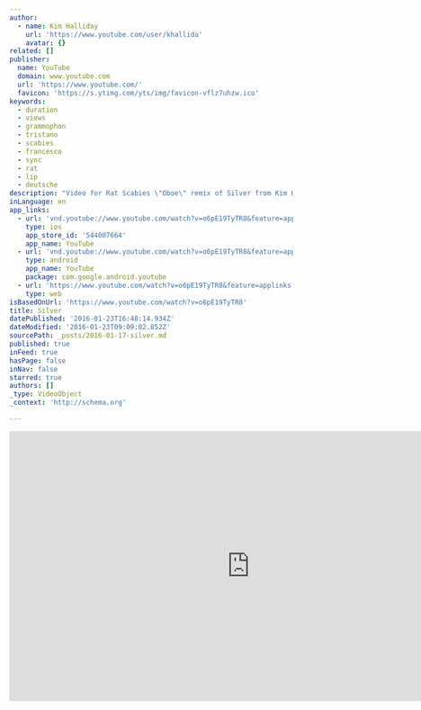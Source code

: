 ```yaml
---
author:
  - name: Kim Halliday
    url: 'https://www.youtube.com/user/khallida'
    avatar: {}
related: []
publisher:
  name: YouTube
  domain: www.youtube.com
  url: 'https://www.youtube.com/'
  favicon: 'https://s.ytimg.com/yts/img/favicon-vflz7uhzw.ico'
keywords:
  - duration
  - views
  - grammophon
  - tristano
  - scabies
  - francesco
  - sync
  - rat
  - lip
  - deutsche
description: "Video for Rat Scabies \"Oboe\" remix of Silver from Kim Halliday's forthcoming album \"Birdsong In Mist\""
inLanguage: en
app_links:
  - url: 'vnd.youtube://www.youtube.com/watch?v=o6pE19TyTR8&feature=applinks'
    type: ios
    app_store_id: '544007664'
    app_name: YouTube
  - url: 'vnd.youtube://www.youtube.com/watch?v=o6pE19TyTR8&feature=applinks'
    type: android
    app_name: YouTube
    package: com.google.android.youtube
  - url: 'https://www.youtube.com/watch?v=o6pE19TyTR8&feature=applinks'
    type: web
isBasedOnUrl: 'https://www.youtube.com/watch?v=o6pE19TyTR8'
title: Silver
datePublished: '2016-01-23T16:48:14.934Z'
dateModified: '2016-01-23T09:09:02.852Z'
sourcePath: _posts/2016-01-17-silver.md
published: true
inFeed: true
hasPage: false
inNav: false
starred: true
authors: []
_type: VideoObject
_context: 'http://schema.org'

---
```

<iframe src="https://cdn.embedly.com/widgets/media.html?src=https%3A%2F%2Fwww.youtube.com%2Fembed%2Fo6pE19TyTR8%3Ffeature%3Doembed&amp;url=https%3A%2F%2Fwww.youtube.com%2Fwatch%3Fv%3Do6pE19TyTR8&amp;image=https%3A%2F%2Fi.ytimg.com%2Fvi%2Fo6pE19TyTR8%2Fhqdefault.jpg&amp;key=b7d04c9b404c499eba89ee7072e1c4f7&amp;type=text%2Fhtml&amp;schema=youtube" width="854" height="480" scrolling="no" frameborder="0" allowfullscreen="allowfullscreen" style=""></iframe>